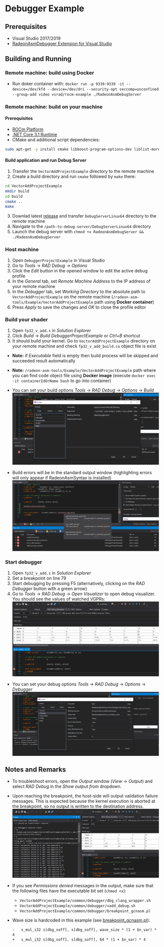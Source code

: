 # Debugger Example

## Prerequisites

* Visual Studio 2017/2019
* [RadeonAsmDebugger Extension for Visual Studio](../README.md#Installation)

## Building and Running

### Remote machine: build using Docker

- Run doker container with: `docker run -p 9339:9339 -it --device=/dev/kfd --device=/dev/dri --security-opt seccomp=unconfined --group-add video vsrad/rocm-example ./RadeonAsmDebugServer`

### Remote machine: build on your machine

#### Prerequisites

* [ROCm Platform](https://rocm.github.io/ROCmInstall.html)
* [.NET Core 3.1 Runtime](https://dotnet.microsoft.com/download/dotnet-core/3.1)
* CMake and additional script dependencies:
```sh
sudo apt-get -y install cmake libboost-program-options-dev liblist-moreutils-perl
```

#### Build application and run Debug Server

1. Transfer the `VectorAddProjectExample` directory to the remote machine
2. Create a build directory and run `cmake` followed by `make` there:
```sh
cd VectorAddProjectExample
mkdir build
cd build
cmake ..
make
```
3. Downlad latest [release](https://github.com/vsrad/radeon-asm-tools/releases) and transfer `DebugServerLinux64` directory to the remote machine
4. Navigate to the `/path-to-debug-server/DebugServerLinux64` directory
5. Launch the debug server with `chmod +x RadeonAsmDebugServer && ./RadeonAsmDebugServer`

### Host machine

1. Open `DebuggerProjectExample` in Visual Studio
2. Go to *Tools* -> *RAD Debug* -> *Options*
3. Click the *Edit* button in the opened window to edit the active debug profile
4. In the *General* tab, set *Remote Machine Address* to the IP address of your remote machine
5. In the *Debugger* tab, set *Working Directory* to the absolute path
to `VectorAddProjectExample` on the remote machine (`/radeon-asm-tools/Example/VectorAddProjectExample` path using **Docker container**)
6. Press *Apply* to save the changes and *OK* to close the profile editor

### Build your shader
1. Open `fp32_v_add.s` in *Solution Explorer*
2. Click *Build* -> *Build DebuggerProjectExample* or *Ctrl+B* shortcut
3. It should build your kernel. Go to `VectorAddProjectExample` directory on your remote machine and check `fp32_v_add_build.co` object file is exist

* **Note:** if *Executable* field is empty then build process will be skipped and succeeded result automatically
* **Note:** `/radeon-asm-tools/Example/VectorAddProjectExample` path where you can find code object file using **Docker image** (execute `docker exec -it containerIdOrName bash` to go into container)

* You can set your build options *Tools* -> *RAD Debug* -> *Options* -> *Build*
    ![Build options](docs/build-options.PNG)
* Build errors will be in the standard output window (highlighting errors will only appear if RadeonAsmSyntax is installed)
    ![Build errors](docs/build-errors.PNG)

### Start debugger
1. Open `fp32_v_add.s` in *Solution Explorer*
2. Set a breakpoint on line 79
3. Start debugging by pressing F5 (alternatively, clicking on the *RAD Debugger* button with a green arrow)
4. Go to *Tools* -> *RAD Debug* -> *Open Visualizer* to open debug visualizer. You should
see the values of watched VGPRs:
![Visualizer output](docs/visualizer-output.PNG)

* You can set your debug options *Tools* -> *RAD Debug* -> *Options* -> *Debugger*
    ![Debugger options](docs/debug-options.PNG)

## Notes and Remarks

* To troubleshoot errors, open the *Output* window (*View* -> *Output*) and select *RAD Debug* in the *Show output from* dropdown.

* Upon reaching the breakpoint, the host-side will output validation failure messages. This is expected because the kernel execution is aborted at the breakpoint, so no output is written to the destination address.
![Visualizer output](docs/output-window.PNG)

* If you see *Permissions denied* messages in the output, make sure that the following files have the executable bit set (`chmod +x`):
  - `VectorAddProjectExample/common/debugger/dbg_clang_wrapper.sh`
  - `VectorAddProjectExample/common/debugger/vadd_debug.sh`
  - `VectorAddProjectExample/common/debugger/breakpoint_gcnasm.pl`

* Wave size is hardcoded in this example (see [breakpoint_gcnasm.pl](VectorAddProjectExample/common/debugger/breakpoint_gcnasm.pl#L170)):
    ```
    -   s_mul_i32 s[dbg_soff], s[dbg_soff], wave_size * (1 + $n_var) * 4
    +   s_mul_i32 s[dbg_soff], s[dbg_soff], 64 * (1 + $n_var) * 4
    ```
